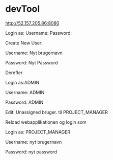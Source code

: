 # devTool 


http://52.157.205.86:8080

Login as:
Username:
Password:



Create New User:

Username: Nyt brugernavn

Password: Nyt Password

Derefter

Login as:ADMIN

Username: ADMIN

Password: ADMIN

Edit: Unassigned bruger. til PROJECT_MANAGER

Reload webapplikationen og login som

Login as: PROJECT_MANAGER

Username: nyt brugernavn

Password: nyt password


